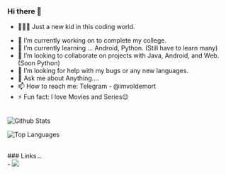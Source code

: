 ### Hi there 👋
* 🙋🏽‍♂️ Just a new kid in this coding world.
<!--
**SandeepUrankar/SandeepUrankar** is a ✨ _special_ ✨ repository because its `README.md` (this file) appears on your GitHub profile.

Here are some ideas to get you started:
-->
- 🔭 I’m currently working on to complete my college.
- 🌱 I’m currently learning ... Android, Python. (Still have to learn many)
- 👯 I’m looking to collaborate on projects with Java, Android, and Web. (Soon Python)
- 🤔 I’m looking for help with my bugs or any new languages.
- 💬 Ask me about Anything....
- 📫 How to reach me: Telegram - @imvoldemort
- ⚡ Fun fact: I love Movies and Series😉
</br> </br>

![Github Stats](https://github-readme-stats.vercel.app/api?username=SandeepUrankar&show_icons=true&count_private=true&include_all_commits=true)

![Top Languages](https://github-readme-stats.vercel.app/api/top-langs/?username=SandeepUrankar&langs_count=10&layout=compact)

</br>
### Links...
</br>
- <a href="http://telegram.dog/imvoldemort"><img src="https://img.shields.io/badge/-Telegram-0088cc?style=for-the-badge&logo=Telegram&logoColor=white"></a>
</br>

